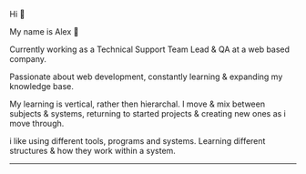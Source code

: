 Hi 👋

My name is Alex 🌱

Currently working as a Technical Support Team Lead & QA at a web based company. 

Passionate about web development, constantly learning & expanding my knowledge base. 

My learning is vertical, rather then hierarchal. I move & mix between subjects & systems, returning to started projects & creating new ones as i move through.

i like using different tools, programs and systems. Learning different structures & how they work within a system.

-------------

<!--
**alexrosenbaum/alexrosenbaum** is a ✨ _special_ ✨ repository because its `README.md` (this file) appears on your GitHub profile.

Here are some ideas to get you started:

🌱 I’m currently learning topics in  variety of fields including :
- Data Analysis with SQL & Excel
- Software Testing
- JavaScript
- CompTIA A+
- Ethical Hacking with Linux & Python

- 🔭 I’m currently working on ...
- 🌱 I’m currently learning ...
- 👯 I’m looking to collaborate on ...
- 🤔 I’m looking for help with ...
- 💬 Ask me about ...
- 📫 How to reach me: ...
- 😄 Pronouns: ...
- ⚡ Fun fact: ....
-->
